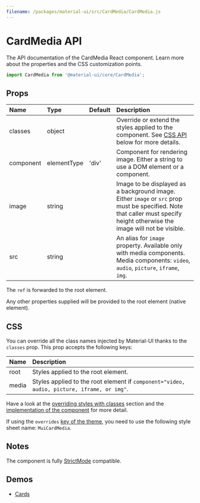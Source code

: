 ```yaml
---
filename: /packages/material-ui/src/CardMedia/CardMedia.js
---
```


<!--- This documentation is automatically generated, do not try to edit it. -->

# CardMedia API

<p class="description">The API documentation of the CardMedia React component. Learn more about the properties and the CSS customization points.</p>

```js
import CardMedia from '@material-ui/core/CardMedia';
```



## Props

| Name | Type | Default | Description |
|:-----|:-----|:--------|:------------|
| <span class="prop-name">classes</span> | <span class="prop-type">object</span> |  | Override or extend the styles applied to the component. See [CSS API](#css) below for more details. |
| <span class="prop-name">component</span> | <span class="prop-type">elementType</span> | <span class="prop-default">'div'</span> | Component for rendering image. Either a string to use a DOM element or a component. |
| <span class="prop-name">image</span> | <span class="prop-type">string</span> |  | Image to be displayed as a background image. Either `image` or `src` prop must be specified. Note that caller must specify height otherwise the image will not be visible. |
| <span class="prop-name">src</span> | <span class="prop-type">string</span> |  | An alias for `image` property. Available only with media components. Media components: `video`, `audio`, `picture`, `iframe`, `img`. |

The `ref` is forwarded to the root element.

Any other properties supplied will be provided to the root element (native element).

## CSS

You can override all the class names injected by Material-UI thanks to the `classes` prop.
This prop accepts the following keys:


| Name | Description |
|:-----|:------------|
| <span class="prop-name">root</span> | Styles applied to the root element.
| <span class="prop-name">media</span> | Styles applied to the root element if `component="video, audio, picture, iframe, or img"`.

Have a look at the [overriding styles with classes](/customization/components/#overriding-styles-with-classes) section
and the [implementation of the component](https://github.com/mui-org/material-ui/blob/master/packages/material-ui/src/CardMedia/CardMedia.js)
for more detail.

If using the `overrides` [key of the theme](/customization/themes/#css),
you need to use the following style sheet name: `MuiCardMedia`.

## Notes

The component is fully [StrictMode](https://reactjs.org/docs/strict-mode.html) compatible.

## Demos

- [Cards](/components/cards/)

